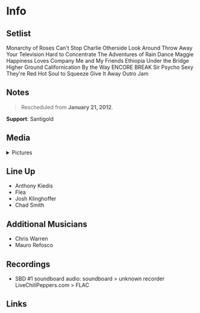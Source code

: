 # Info

## Setlist

Monarchy of Roses
Can't Stop
Charlie
Otherside
Look Around
Throw Away Your Television
Hard to Concentrate
The Adventures of Rain Dance Maggie
Happiness Loves Company
Me and My Friends
Ethiopia
Under the Bridge
Higher Ground
Californication
By the Way
ENCORE BREAK
Sir Psycho Sexy
They're Red Hot
Soul to Squeeze
Give It Away
Outro Jam

## Notes

> Rescheduled from **January 21, 2012**.

**Support**: Santigold

## Media 

<details>
  <summary>Pictures</summary>
  <!--<img alt="Setlist" title="Setlist" src="_.jpg" height="200" />
  <img alt="Flyer" title="Flyer" src="_.jpg" height="200" />-->
</details>

## Line Up

* Anthony Kiedis
* Flea
* Josh Klinghoffer
* Chad Smith

## Additional Musicians

* Chris Warren  
* Mauro Refosco

## Recordings

* SBD #1 soundboard audio: soundboard > unknown recorder LiveChiliPeppers.com > FLAC

## Links